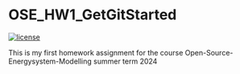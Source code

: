 # OSE_HW1_GetGitStarted
[![license](https://img.shields.io/badge/license-Apache%202.0-black)](https://github.com/alexfroschauer/OSE_HW1_GetGitStarted/blob/main/LICENSE)

This is my first homework assignment for the course Open-Source-Energysystem-Modelling summer term 2024
